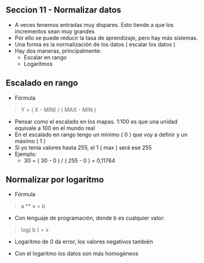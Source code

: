 ## Seccion 11 - Normalizar datos

- A veces tenemos entradas muy dispares. Esto tiende a que los incrementos sean muy grandes
- Por ello se puede reducir la tasa de aprendizaje, pero hay más sistemas.
- Una forma es la normalización de los datos ( escalar los datos )
- Hay dos maneras, principalmente:
    - Escalar en rango
    - Logaritmos

## Escalado en rango

- Fórmula
> Y = ( X - MIN) / ( MAX - MIN )

- Pensar como el escalado en los mapas. 1:100 es que una unidad equivale a 100 en el mundo real
- En el escalado en rango tengo un minimo ( 0 ) que voy a definir y un máximo ( 1 )
- Si yo tenía valores hasta 255, el 1 ( max ) será ese 255
 - Ejemplo:
    - 30 = ( 30 - 0 ) / ( 255 - 0 ) = 0,11764

## Normalizar por logaritmo

- Fórmula
> a ** x = b   
- Con lenguaje de programación, donde b es cualquier valor:  
> log( b ) = x

- Logaritmo de 0 da error, los valores negativos también

- Con el logaritmo los datos son más homogéneos

